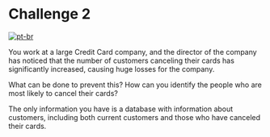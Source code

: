 # Challenge 2

[![pt-br](https://img.shields.io/badge/lang-pt--br-green.svg)](readme.md)

You work at a large Credit Card company, and the director of the company has noticed that the number of customers canceling their cards has significantly increased, causing huge losses for the company.

What can be done to prevent this? How can you identify the people who are most likely to cancel their cards?

The only information you have is a database with information about customers, including both current customers and those who have canceled their cards.